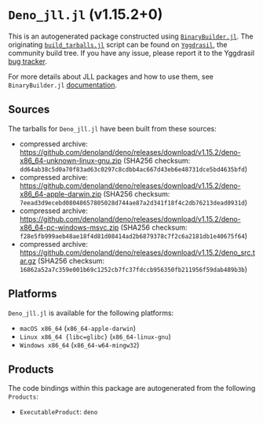 # `Deno_jll.jl` (v1.15.2+0)

This is an autogenerated package constructed using [`BinaryBuilder.jl`](https://github.com/JuliaPackaging/BinaryBuilder.jl). The originating [`build_tarballs.jl`](https://github.com/JuliaPackaging/Yggdrasil/blob/932ec279a26fa8c0ea44c9bbe5947c23a5064edb/D/Deno/build_tarballs.jl) script can be found on [`Yggdrasil`](https://github.com/JuliaPackaging/Yggdrasil/), the community build tree.  If you have any issue, please report it to the Yggdrasil [bug tracker](https://github.com/JuliaPackaging/Yggdrasil/issues).

For more details about JLL packages and how to use them, see `BinaryBuilder.jl` [documentation](https://juliapackaging.github.io/BinaryBuilder.jl/dev/jll/).

## Sources

The tarballs for `Deno_jll.jl` have been built from these sources:

* compressed archive: https://github.com/denoland/deno/releases/download/v1.15.2/deno-x86_64-unknown-linux-gnu.zip (SHA256 checksum: `dd64ab38c5d0a70f83ad63c0297c8cdbb4ac667d43eb6e48731dce5bd4635bfd`)
* compressed archive: https://github.com/denoland/deno/releases/download/v1.15.2/deno-x86_64-apple-darwin.zip (SHA256 checksum: `7eead3d9ecebd08048657805028d744ae87a2d341f18f4c2db76213dead0931d`)
* compressed archive: https://github.com/denoland/deno/releases/download/v1.15.2/deno-x86_64-pc-windows-msvc.zip (SHA256 checksum: `f28e5fb999aeb48ae18f4d81d08414ad2b6879378c7f2c6a2181db1e40675f64`)
* compressed archive: https://github.com/denoland/deno/releases/download/v1.15.2/deno_src.tar.gz (SHA256 checksum: `16862a52a7c359e001b69c1252cb7fc37fdccb956350fb211956f59dab489b3b`)

## Platforms

`Deno_jll.jl` is available for the following platforms:

* `macOS x86_64` (`x86_64-apple-darwin`)
* `Linux x86_64 {libc=glibc}` (`x86_64-linux-gnu`)
* `Windows x86_64` (`x86_64-w64-mingw32`)

## Products

The code bindings within this package are autogenerated from the following `Products`:

* `ExecutableProduct`: `deno`
